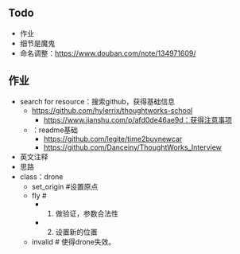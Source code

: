 ## Todo 
  
* 作业
* 细节是魔鬼
* 命名调整：https://www.douban.com/note/134971609/

## 作业

* search for resource：搜索github，获得基础信息
	- https://github.com/hylerrix/thoughtworks-school
		+ https://www.jianshu.com/p/afd0de46ae9d：获得注意事项
	- ：readme基础
		+ https://github.com/legite/time2buynewcar
		+ https://github.com/Danceiny/ThoughtWorks_Interview
* 英文注释
* 思路
* class：drone
	- set_origin #设置原点
	- fly # 
		+ 1. 做验证，参数合法性
		+ 2. 设置新的位置
	- invalid # 使得drone失效。